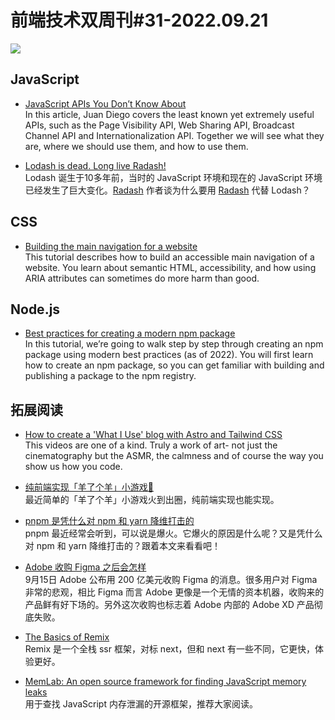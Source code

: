 # 前端技术双周刊#31-2022.09.21

![](https://mms-graph.cdn.bcebos.com/wiki/%E5%89%8D%E7%AB%AF%E6%8A%80%E6%9C%AF%E5%8F%8C%E5%91%A8%E5%88%8A_24.png)

## JavaScript
- [JavaScript APIs You Don’t Know About](https://www.smashingmagazine.com/2022/09/javascript-api-guide/)
<br>In this article, Juan Diego covers the least known yet extremely useful APIs, such as the Page Visibility API, Web Sharing API, Broadcast Channel API and Internationalization API. Together we will see what they are, where we should use them, and how to use them.

- [Lodash is dead. Long live Radash!](https://medium.com/vanguards-of-code/lodash-is-dead-long-live-radash-d9d52abf428b)
<br>Lodash 诞生于10多年前，当时的 JavaScript 环境和现在的 JavaScript 环境已经发生了巨大变化。[Radash](https://radash-docs.vercel.app/docs/getting-started) 作者谈为什么要用 [Radash](https://radash-docs.vercel.app/docs/getting-started) 代替 Lodash？

## CSS
- [Building the main navigation for a website](https://web.dev/website-navigation/?utm_source=CSS-Weekly&utm_campaign=Issue-521&utm_medium=web)
<br>This tutorial describes how to build an accessible main navigation of a website. You learn about semantic HTML, accessibility, and how using ARIA attributes can sometimes do more harm than good.

## Node.js
- [Best practices for creating a modern npm package](https://snyk.io/blog/best-practices-create-modern-npm-package/)
<br>In this tutorial, we’re going to walk step by step through creating an npm package using modern best practices (as of 2022). You will first learn how to create an npm package, so you can get familiar with building and publishing a package to the npm registry. 


## 拓展阅读
- [How to create a 'What I Use' blog with Astro and Tailwind CSS ](https://www.youtube.com/watch?v=3_JE76PKBWE&t=86s)
<br>This videos are one of a kind. Truly a work of art- not just the cinematography but the ASMR, the calmness and of course the way you show us how you code. 

- [纯前端实现「羊了个羊」小游戏🐏](https://juejin.cn/post/7143897892531486727)
<br>最近简单的「羊了个羊」小游戏火到出圈，纯前端实现也能实现。

- [pnpm 是凭什么对 npm 和 yarn 降维打击的](https://mp.weixin.qq.com/s/7N6TdqWWVFg7Gi57LUZBhw)
<br>pnpm 最近经常会听到，可以说是爆火。它爆火的原因是什么呢？又是凭什么对 npm 和 yarn 降维打击的？跟着本文来看看吧！

- [Adobe 收购 Figma 之后会怎样](https://mp.weixin.qq.com/s/XUscw7XoaAQdBM7lAKR2og)
<br>9月15日 Adobe 公布用 200 亿美元收购 Figma 的消息。很多用户对 Figma 非常的悲观，相比 Figma 而言 Adobe 更像是一个无情的资本机器，收购来的产品鲜有好下场的。另外这次收购也标志着 Adobe 内部的 Adobe XD 产品彻底失败。

- [The Basics of Remix](https://css-tricks.com/the-basics-of-remix/)
<br>Remix 是一个全栈 ssr 框架，对标 next，但和 next 有一些不同，它更快，体验更好。

- [MemLab: An open source framework for finding JavaScript memory leaks](https://engineering.fb.com/2022/09/12/open-source/memlab/)
<br>用于查找 JavaScript 内存泄漏的开源框架，推荐大家阅读。


